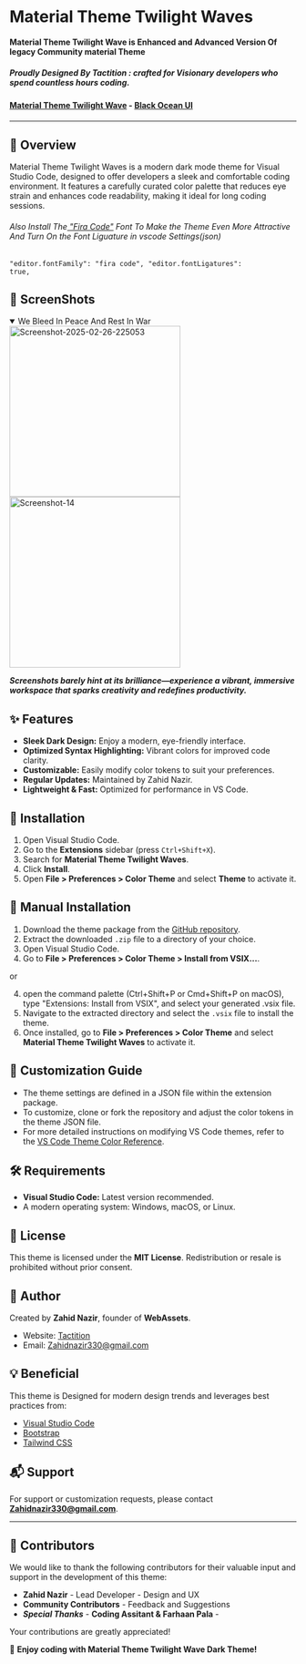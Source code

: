 # Material Theme Twilight Waves

**Material Theme Twilight Wave is Enhanced and Advanced Version Of legacy Community material Theme**

##### __Proudly Designed By Tactition__ :  crafted for Visionary developers who spend countless hours coding. 

#### [Material Theme Twilight Wave](https://github.com/Tactition/Twilight-Wave-VsCode-Theme) - [Black Ocean UI ](https://github.com/Tactition/Twilight-Wave-VsCode-Theme)

---

## 📌 Overview
Material Theme Twilight Waves is a modern dark mode theme for Visual Studio Code, designed to offer developers a sleek and comfortable coding environment. It features a carefully curated color palette that reduces eye strain and enhances code readability, making it ideal for long coding sessions.

###### Also Install The[ "Fira Code"](https://github.com/Tactition/Twilight-Wave-VsCode-Theme/blob/main/Fira_Code.zip) Font To Make the Theme Even More Attractive And Turn On the Font Liguature in vscode Settings(json)
<code>"editor.fontFamily": "fira code",
    "editor.fontLigatures": true,</code>

## 📌 ScreenShots
<details Open>
<summary>We Bleed In Peace And Rest In War</summary>
<img src="https://i.ibb.co/R4zxvhJ8/Screenshot-2025-02-26-225053.png" alt="Screenshot-2025-02-26-225053" border="0" width="300px" /><img src="https://i.ibb.co/847dGCzB/Screenshot-14.png" alt="Screenshot-14" border="0" width="300px"/>
  
  ***Screenshots barely hint at its brilliance—experience a vibrant, immersive workspace that sparks creativity and redefines productivity.***

</details>

## ✨ Features
- **Sleek Dark Design:** Enjoy a modern, eye-friendly interface.
- **Optimized Syntax Highlighting:** Vibrant colors for improved code clarity.
- **Customizable:** Easily modify color tokens to suit your preferences.
- **Regular Updates:** Maintained by Zahid Nazir.
- **Lightweight & Fast:** Optimized for performance in VS Code.

## 📂 Installation
1. Open Visual Studio Code.
2. Go to the **Extensions** sidebar (press `Ctrl+Shift+X`).
3. Search for **Material Theme Twilight Waves**.
4. Click **Install**.
5. Open **File > Preferences > Color Theme** and select **Theme** to activate it.

## 📝 Manual Installation
1. Download the theme package from the [GitHub repository](https://github.com/Tactition).
2. Extract the downloaded `.zip` file to a directory of your choice.
3. Open Visual Studio Code.
4. Go to **File > Preferences > Color Theme > Install from VSIX...**.

or 

4. open the command palette (Ctrl+Shift+P or Cmd+Shift+P on macOS), type "Extensions: Install from VSIX", and select your generated .vsix file.
5. Navigate to the extracted directory and select the `.vsix` file to install the theme.
6. Once installed, go to **File > Preferences > Color Theme** and select **Material Theme Twilight Waves** to activate it.

## 🔧 Customization Guide
- The theme settings are defined in a JSON file within the extension package.
- To customize, clone or fork the repository and adjust the color tokens in the theme JSON file.
- For more detailed instructions on modifying VS Code themes, refer to the [VS Code Theme Color Reference](https://code.visualstudio.com/api/extension-guides/color-theme).

## 🛠️ Requirements
- **Visual Studio Code:** Latest version recommended.
- A modern operating system: Windows, macOS, or Linux.

## 📜 License
This theme is licensed under the **MIT License**. Redistribution or resale is prohibited without prior consent.

## 👤 Author
Created by **Zahid Nazir**, founder of **WebAssets**.  
- Website: [Tactition](https://t.me/Tactition)  
- Email: [Zahidnazir330@gmail.com](mailto:Zahidnazir330@gmail.com)

## 💡 Beneficial
This theme is Designed for modern design trends and leverages best practices from:
- [Visual Studio Code](https://code.visualstudio.com/)
- [Bootstrap](https://getbootstrap.com/)
- [Tailwind CSS](https://tailwindcss.com/)

## 📬 Support
For support or customization requests, please contact **Zahidnazir330@gmail.com**.

---
## 👥 Contributors
We would like to thank the following contributors for their valuable input and support in the development of this theme:
- **Zahid Nazir** - Lead Developer - Design and UX
- **Community Contributors** - Feedback and 
Suggestions
-  ***Special Thanks*** - **Coding Assitant & Farhaan Pala** -

Your contributions are greatly appreciated!

🚀 **Enjoy coding with Material Theme Twilight Wave Dark Theme!**
